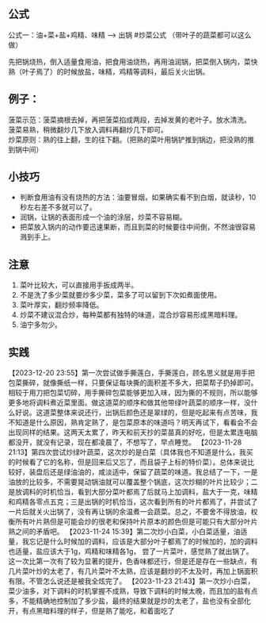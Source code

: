 ## 公式

公式一：油+菜+盐+鸡精、味精 —> 出锅 #炒菜公式 （带叶子的蔬菜都可以这么做）  

先把锅烧热，倒入适量食用油，把食用油烧热，再用油润锅，把菜倒入锅内，菜快熟（叶子焉了）的时候放盐，味精，鸡精等调料，最后关火出锅。

## 例子：

菠菜示范：菠菜摘根去掉，再把菠菜掐成两段，去掉发黄的老叶子。放水清洗。
菠菜易熟，稍微翻炒几下放入调料再翻炒几下即可。  
炒菜原则：熟的往上翻，生的往下翻。（把熟的菜叶用锅铲推到锅边，把没熟的推到锅中间）  

## 小技巧

- 判断食用油有没有烧热的方法：油要冒烟，如果确实看不到白烟，就读秒，10 秒左右差不多就可以了。
- 润锅，让锅的表面形成一个油的涂层，炒菜不容易糊。
- 把菜放入锅内的动作要迅速果断，而且到菜的时候要往中间倒，不然油很容易溅到手上。

## 注意

1. 菜叶比较大，可以直接用手扳成两半。  
2. 不是洗了多少菜就要炒多少菜，菜多了可以留到下次如煮面使用。  
3. 菜叶厚实，翻炒频率降低。  
4. 炒菜不建议混合炒，每种菜都有独特的味道，混合炒容易形成黑暗料理。  
5. 油宁多勿少。

## 实践
【2023-12-20 23:55】第一次尝试做手撕莲白，手撕莲白，顾名思义就是用手把包菜撕碎，就像撕纸一样，只要保证每块撕的面积差不多大，把菜帮子扔掉即可。相较于用刀把包菜切碎，用手撕碎包菜能够更加入味，因为撕的不规则，所以能够更多地将调料煮近菜里面。做这道菜的顺序和做其他带绿叶蔬菜的顺序一样，没什么好说。这道菜整体来说还行，出锅后颜色还是翠绿的，但是吃起来有点苦味，我不知道是什么原因，熟肯定熟了，是包菜原本的味道吗？明天再试下，看看会不会出现同样的结果。这两天太累了，昨天和前天抄的菜苗真的好吃，但是太累连电脑都没开，就没有记录，现在都凌晨了，不想写了，早点睡觉。
【2023-11-28 21:13】第四次尝试炒绿叶蔬菜，这次炒的是白菜（具体我也不知道是什么，我买的时候看了它的名称，但是回来后又忘了，而且袋子上标的特价菜）。总体来说比较好，装盘后还是绿油油的，咸淡适中，保留了蔬菜的味道。我总结了一下，一是油放的比较多，不需要晃动锅油就可以覆盖整个锅底，这次炒糊的叶片比较少；二是放调料的时机恰当，看到大部分菜叶都焉了后就马上加调料，盐大于一克，味精和鸡精各零点五克；三是出锅的时机恰当，这次看到所有的叶片都焉了，并尝试了一片后就关火出锅了，没有再让锅的余温煮一会蔬菜。总之，不要舍不得放油，权衡所有叶片熟但是可能会炒的很老和保持叶片原本的颜色但是可能只有大部分叶片熟之间的矛盾吧。
【2023-11-24 15:39】第二次炒小白菜，小白菜适量，油适量，我忘记是什么时候加的调料，应该是大部分叶子都焉了的时候加的，加的调料也适量，盐应该大于1g，鸡精和味精各1g， 尝了一片菜叶，感觉熟了就出锅了。这一次比第一次有了较为显著的提升，色香味都还行，但是还是存在一些缺点，有几片菜叶炒的太老了，有几片菜叶不太熟，应该是翻炒的不太及时，再加上锅面积有限。不管怎么说还是被我全炫完了。
【2023-11-23 21:43】第一次炒小白菜，菜少油多，对下调料的时机掌握不成熟，导致下调料的时候太晚，而且加的盐有点多，不能精确地控制加了多少盐，最终的结果就是炒的太老了，盐也没有全部化开，有点黑暗料理的样子，但是熟了能吃，和着面吃了
